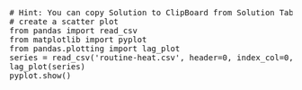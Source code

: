 <pre class="file" data-target="clipboard">
# Hint: You can copy Solution to ClipBoard from Solution Tab
# create a scatter plot
from pandas import read_csv
from matplotlib import pyplot
from pandas.plotting import lag_plot
series = read_csv('routine-heat.csv', header=0, index_col=0, parse_dates=True, squeeze=True)
lag_plot(series)
pyplot.show()
</pre>

